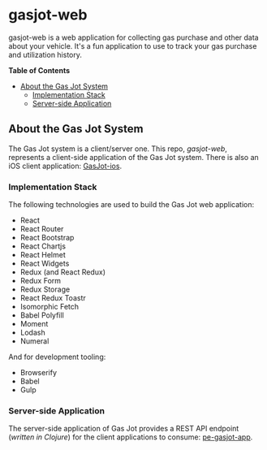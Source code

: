 # gasjot-web

gasjot-web is a web application for collecting gas purchase and other data about
your vehicle.  It's a fun application to use to track your gas purchase and
utilization history.

**Table of Contents**

- [About the Gas Jot System](#about-the-gas-jot-system)
  - [Implementation Stack](#implementation-stack)
  - [Server-side Application](#server-side-application)

## About the Gas Jot System

The Gas Jot system is a client/server one.  This repo, *gasjot-web*, represents a client-side application of
the Gas Jot system.  There is also an iOS client application:
[GasJot-ios](https://github.com/evanspa/GasJot-ios).

### Implementation Stack

The following technologies are used to build the Gas Jot web application:

+ React
+ React Router
+ React Bootstrap
+ React Chartjs
+ React Helmet
+ React Widgets
+ Redux (and React Redux)
+ Redux Form
+ Redux Storage
+ React Redux Toastr
+ Isomorphic Fetch
+ Babel Polyfill
+ Moment
+ Lodash
+ Numeral

And for development tooling:

+ Browserify
+ Babel
+ Gulp

### Server-side Application

The server-side application of Gas Jot provides a REST API endpoint (*written in
Clojure*) for the client applications to consume:
[pe-gasjot-app](https://github.com/evanspa/pe-gasjot-app).
